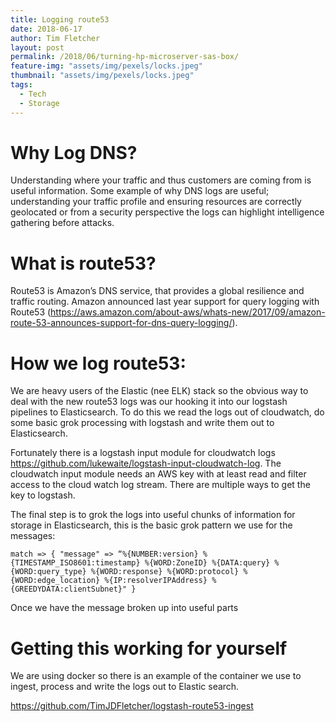 ```yaml
---
title: Logging route53
date: 2018-06-17
author: Tim Fletcher
layout: post
permalink: /2018/06/turning-hp-microserver-sas-box/
feature-img: "assets/img/pexels/locks.jpeg"
thumbnail: "assets/img/pexels/locks.jpeg"
tags:
  - Tech
  - Storage
---
```


# Why Log DNS?

Understanding where your traffic and thus customers are coming from is useful information. Some example of why DNS logs are useful; understanding your traffic profile and ensuring resources are correctly geolocated or from a security perspective the logs can highlight intelligence gathering before attacks.

# What is route53?

Route53 is Amazon’s DNS service, that provides a global resilience and traffic routing. Amazon announced last year support for query logging with Route53 (https://aws.amazon.com/about-aws/whats-new/2017/09/amazon-route-53-announces-support-for-dns-query-logging/). 

# How we log route53:

We are heavy users of the Elastic (nee ELK) stack so the obvious way to deal with the new route53 logs was our hooking it into our logstash pipelines to Elasticsearch. To do this we read the logs out of cloudwatch, do some basic grok processing with logstash and write them out to Elasticsearch.

Fortunately there is a logstash input module for cloudwatch logs https://github.com/lukewaite/logstash-input-cloudwatch-log. The cloudwatch input module needs an AWS key with at least read and filter access to the cloud watch log stream. There are multiple ways to get the key to logstash.

The final step is to grok the logs into useful chunks of information for storage in Elasticsearch, this is the basic grok pattern we use for the messages: 

```
match => { "message" => “%{NUMBER:version} %{TIMESTAMP_ISO8601:timestamp} %{WORD:ZoneID} %{DATA:query} %{WORD:query_type} %{WORD:response} %{WORD:protocol} %{WORD:edge_location} %{IP:resolverIPAddress} %{GREEDYDATA:clientSubnet}" }
```

Once we have the message broken up into useful parts 

# Getting this working for yourself

We are using docker so there is an example of the container we use to ingest, process and write the logs out to Elastic search.

https://github.com/TimJDFletcher/logstash-route53-ingest
